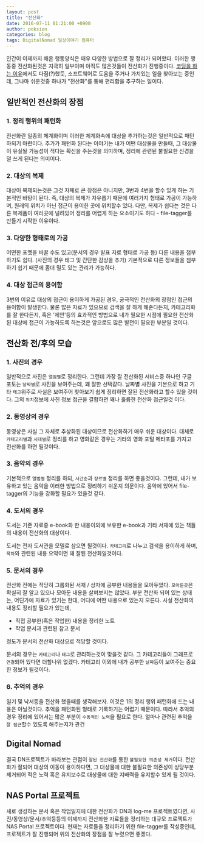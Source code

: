 ```yaml
---
layout: post
title: "전산화"
date: 2016-07-11 01:21:00 +0900
author: poksion
categories: blog
tags: DigitalNomad 일상이야기 컴퓨터
---
```


인간이 이제까지 해온 행동양식은 매우 다양한 방법으로 잘 정리가 되어왔다. 이러한 행동중 전산화된것은 지극히 일부이며 아직도 많은것들이 전산화가 진행중이다. [코딩을 하는 이유](/blog/2016/07/11/코딩을-하는-이유.html)에서도 다짐(?)했듯, 소프트웨어로 도움을 주거나 가치있는 일을 찾아보는 중인데, 그나마 쉬운것중 하나가 "전산화"를 통해 편리함을 추구하는 일이다.

일반적인 전산화의 장점
-----------------

### 1. 정리 행위의 패턴화

전산화란 일종의 체계화이며 이러한 체계화속에 대상을 추가하는것은 일반적으로 패턴하되기 마련이다. 추가가 패턴화 된다는 이야기는 내가 어떤 대상물을 만들때, 그 대상물이 유실될 가능성이 적다는 확신을 주는것을 의미하며, 정리에 관련된 불필요한 신경을 덜 쓰게 된다는 의미이다.

### 2. 대상의 복제

대상이 복제되는것은 그것 자체로 큰 장점은 아니지만, 3번과 4번을 할수 있게 하는 기본적인 바탕이 된다. 즉, 대상의 복제가 자유롭기 때문에 여러가지 형태로 가공이 가능하며, 원래의 위치가 아닌 접근이 용이한 곳에 위치할수 있다. 다만, 복제가 쉽다는 것은 다른 복제품이 여러곳에 널려있어 정리를 어렵게 하는 요소이기도 하다 - file-tagger를 만들기 시작한 이유이다.

### 3. 다양한 형태로의 가공

어떤한 포멧을 바꿀 수도 있고(문서의 경우 발표 자료 형태로 가공 등) 다른 내용을 첨부하기도 쉽다. (사진의 경우 태그 및 간단한 감상을 추가) 기본적으로 다른 정보들을 첨부하기 쉽기 때문에 좀더 밀도 있는 관리가 가능하다.

### 4. 대상 접근의 용이함

3번의 이유로 대상의 접근이 용이하게 가공된 경우, 궁극적인 전산화의 장점인 접근의 용이함이 발생한다. 물론 많은 자료가 있으므로 검색을 잘 하게 해준다든지, 카테고리화를 잘 한다든지, 혹은 '제안'등의 효과적인 방법으로 내가 필요한 시점에 필요한 전산화된 대상에 접근이 가능하도록 하는것은 앞으로도 많은 발전이 필요한 부분일 것이다.

전산화 전/후의 모습
---------------

### 1. 사진의 경우

일반적으로 사진은 ``앨범별``로 정리한다. 그런데 가장 잘 전산화된 서비스중 하나인 구글 포토는 ``날짜별``로 사진을 보여주는데, 꽤 잘한 선택같다. 날짜별 사진을 기본으로 하고 기타 ``태그``위주로 사실은 보여주어 찾아보기 쉽게 정리하면 잘된 전산화라고 할수 있을 것이다. 그외 ``위치``정보에 사진 정보 접근을 결합하면 꽤나 훌륭한 전산화 접근일것 이다.

### 2. 동영상의 경우

동영상은 사실 그 자체로 추상화된 대상이므로 전산화하기 매우 쉬운 대상이다. 대체로 ``카테고리별``과 ``시대별``로 정리를 하고 영화같은 경우는 기타의 영화 포털 메타포를 가지고 전산화를 하면 될것이다.

### 3. 음악의 경우

기본적으로 ``앨범별`` 정리를 하되, ``시간순``과 ``장르별`` 정리를 하면 좋을것이다. 그런데, 내가 보유하고 있는 음악을 이러한 방법으로 정리하기 쉬운지 의문이다. 음악에 있어서 file-tagger의 기능을 강화할 필요가 있을것 같다.

### 4. 도서의 경우

도서는 기존 자료중 e-book화 한 내용이외에 보유한 e-book과 기타 서재에 있는 책들의 내용이 전산화의 대상이다.

도서는 전자 도서관을 모델로 삼으면 될것이다. ``카테고리``로 나누고 검색을 용이하게 하며, ``목차``와 관련된 내용 요약이면 꽤 잘된 전산화일것이다.

### 5. 문서의 경우

전산화 전에는 적당히 그룹화된 서재 / 상자에 공부한 내용들을 모아두었다. ``모아둔곳``은 확실히 잘 알고 있으나 모아둔 내용을 살펴보지는 않았다. 부분 전산화 되어 있는 상태는, 어딘가에 자료가 있기는 한대, 어디에 어떤 내용으로 있는지 모른다. 사실 전산화의 내용도 정리할 필요가 있는데,

 * 직접 공부한(혹은 작업한) 내용을 정리한 노트
 * 작업 문서과 관련된 참고 문서

정도가 문서의 전산화 대상으로 적당할 것이다.

문서의 경우는 ``카테고리``나 ``태그``로 관리하는것이 맞을것 같다. 그 카테고리들이 그래프로 ``연결``되어 있다면 더할나위 없겠다. 카테고리 이외에 내가 공부한 ``날짜``등이 보여주는 중요한 정보가 될것이다.

### 6. 추억의 경우

일기 및 낙서등을 전산화 했을때를 생각해보자. 이것은 1의 정리 행위 패턴화에 드는 내용은 아닐것이다. 추억을 패턴화된 형태로 기록하기는 어렵기 때문이다. 따라서 추억의 경우 정리에 있어서는 많은 부분이 ``수동적인 노력``을 필요로 한다. 얼마나 관련된 추억을 ``잘 접근``할수 있도록 해주는지가 관건


Digital Nomad
--------------

결국 DN프로젝트가 바라보는 관점이 ``잘된 전산화``를 통한 ``불필요한 의존성 제거``이다. 전산화가 잘되어 대상의 이동이 용이하다면, 그 대상물에 대한 불필요한 의존성이 상당부분 제거되어 적은 노력 혹은 유지보수로 대상물에 대한 지배력을 유지할수 있게 될 것이다.

NAS Portal 프로젝트
-----------------

새로 생성하는 문서 혹은 작업일지에 대한 전산화가 DN과 log-me 프로젝트였다면, 사진/동영상/문서/추억등등의 이제까지 전산화한 자료들을 정리하는 대규모 프로젝트가 NAS Portal 프로젝트이다. 현재는 자료들을 정리하기 위한 file-tagger를 작성중인데, 프로젝트가 잘 진행되어 위의 전산화의 장점을 잘 누렸으면 좋겠다.


